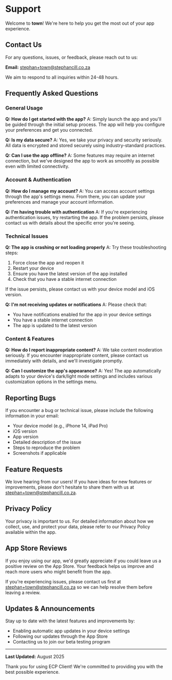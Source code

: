 # Support

Welcome to **town**! We're here to help you get the most out of your app experience.

## Contact Us

For any questions, issues, or feedback, please reach out to us:

**Email:** [stephan+town@stephancill.co.za](mailto:stephan+town@stephancill.co.za)

We aim to respond to all inquiries within 24-48 hours.

## Frequently Asked Questions

### General Usage

**Q: How do I get started with the app?**
A: Simply launch the app and you'll be guided through the initial setup process. The app will help you configure your preferences and get you connected.

**Q: Is my data secure?**
A: Yes, we take your privacy and security seriously. All data is encrypted and stored securely using industry-standard practices.

**Q: Can I use the app offline?**
A: Some features may require an internet connection, but we've designed the app to work as smoothly as possible even with limited connectivity.

### Account & Authentication

**Q: How do I manage my account?**
A: You can access account settings through the app's settings menu. From there, you can update your preferences and manage your account information.

**Q: I'm having trouble with authentication**
A: If you're experiencing authentication issues, try restarting the app. If the problem persists, please contact us with details about the specific error you're seeing.

### Technical Issues

**Q: The app is crashing or not loading properly**
A: Try these troubleshooting steps:

1. Force close the app and reopen it
2. Restart your device
3. Ensure you have the latest version of the app installed
4. Check that you have a stable internet connection

If the issue persists, please contact us with your device model and iOS version.

**Q: I'm not receiving updates or notifications**
A: Please check that:

- You have notifications enabled for the app in your device settings
- You have a stable internet connection
- The app is updated to the latest version

### Content & Features

**Q: How do I report inappropriate content?**
A: We take content moderation seriously. If you encounter inappropriate content, please contact us immediately with details, and we'll investigate promptly.

**Q: Can I customize the app's appearance?**
A: Yes! The app automatically adapts to your device's dark/light mode settings and includes various customization options in the settings menu.

## Reporting Bugs

If you encounter a bug or technical issue, please include the following information in your email:

- Your device model (e.g., iPhone 14, iPad Pro)
- iOS version
- App version
- Detailed description of the issue
- Steps to reproduce the problem
- Screenshots if applicable

## Feature Requests

We love hearing from our users! If you have ideas for new features or improvements, please don't hesitate to share them with us at [stephan+town@stephancill.co.za](mailto:stephan+town@stephancill.co.za).

## Privacy Policy

Your privacy is important to us. For detailed information about how we collect, use, and protect your data, please refer to our Privacy Policy available within the app.

## App Store Reviews

If you enjoy using our app, we'd greatly appreciate if you could leave us a positive review on the App Store. Your feedback helps us improve and reach more users who might benefit from the app.

If you're experiencing issues, please contact us first at [stephan+town@stephancill.co.za](mailto:stephan+town@stephancill.co.za) so we can help resolve them before leaving a review.

## Updates & Announcements

Stay up to date with the latest features and improvements by:

- Enabling automatic app updates in your device settings
- Following our updates through the App Store
- Contacting us to join our beta testing program

---

**Last Updated:** August 2025

Thank you for using ECP Client! We're committed to providing you with the best possible experience.
